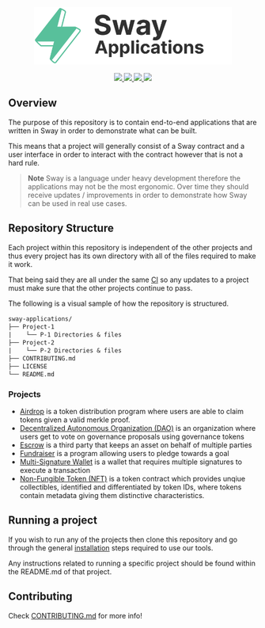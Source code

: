 <p align="center">
    <picture>
        <source media="(prefers-color-scheme: dark)" srcset=".docs/sway-apps-logo-dark-theme.png">
        <img alt="SwayApps logo" width="400px" src=".docs/sway-apps-logo-light-theme.png">
    </picture>
</p>

<p align="center">
    <a href="https://github.com/FuelLabs/sway-applications/actions/workflows/ci.yml" alt="CI">
        <img src="https://github.com/FuelLabs/sway-applications/actions/workflows/ci.yml/badge.svg" />
    </a>
    <a href="https://crates.io/crates/forc" alt="forc">
        <img src="https://img.shields.io/crates/v/forc?color=orange&label=forc" />
    </a>
    <a href="./LICENSE" alt="forc">
        <img src="https://img.shields.io/github/license/FuelLabs/sway-applications" />
    </a>
    <a href="https://discord.gg/xfpK4Pe">
        <img src="https://img.shields.io/discord/732892373507375164?color=6A7EC2&logo=discord&logoColor=ffffff&labelColor=6A7EC2&label=Discord" />
    </a>
</p>

## Overview

The purpose of this repository is to contain end-to-end applications that are written in Sway in order to demonstrate what can be built.

This means that a project will generally consist of a Sway contract and a user interface in order to interact with the contract however that is not a hard rule.

> **Note**
> Sway is a language under heavy development therefore the applications may not be the most ergonomic. Over time they should receive updates / improvements in order to demonstrate how Sway can be used in real use cases.

## Repository Structure

Each project within this repository is independent of the other projects and thus every project has its own directory with all of the files required to make it work.

That being said they are all under the same [CI](.github/workflows/ci.yml) so any updates to a project must make sure that the other projects continue to pass.

The following is a visual sample of how the repository is structured.

```
sway-applications/
├── Project-1
|    └── P-1 Directories & files
├── Project-2
|    └── P-2 Directories & files
├── CONTRIBUTING.md
├── LICENSE
└── README.md
```

### Projects

- [Airdrop](./airdrop/) is a token distribution program where users are able to claim tokens given a valid merkle proof.
- [Decentralized Autonomous Organization (DAO)](./dao-voting) is an organization where users get to vote on governance proposals using governance tokens
- [Escrow](./escrow) is a third party that keeps an asset on behalf of multiple parties
- [Fundraiser](./fundraiser/) is a program allowing users to pledge towards a goal
- [Multi-Signature Wallet](./multisig-wallet) is a wallet that requires multiple signatures to execute a transaction
- [Non-Fungible Token (NFT)](./NFT) is a token contract which provides unqiue collectibles, identified and differentiated by token IDs, where tokens contain metadata giving them distinctive characteristics.

## Running a project

If you wish to run any of the projects then clone this repository and go through the general [installation](https://fuellabs.github.io/sway/latest/introduction/installation.html) steps required to use our tools.

Any instructions related to running a specific project should be found within the README.md of that project.

## Contributing

Check [CONTRIBUTING.md](./CONTRIBUTING.md) for more info!
